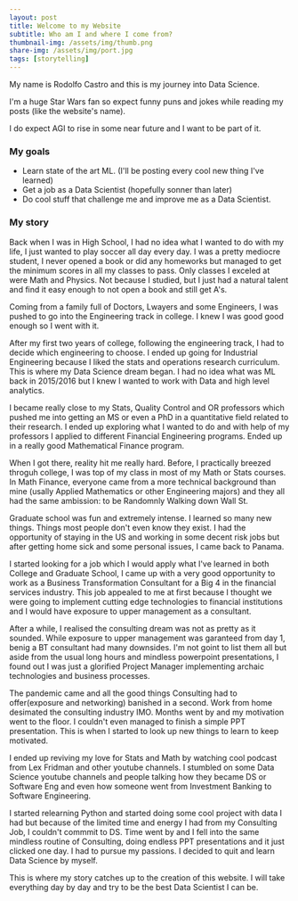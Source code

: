 ```yaml
---
layout: post
title: Welcome to my Website
subtitle: Who am I and where I come from?
thumbnail-img: /assets/img/thumb.png
share-img: /assets/img/port.jpg
tags: [storytelling]
---
```


My name is Rodolfo Castro and this is my journey into Data Science. 

I'm a huge Star Wars fan so expect funny puns and jokes while reading my posts (like the website's name).

I do expect AGI to rise in some near future and I want to be part of it. 

### My goals

- Learn state of the art ML. (I'll be posting every cool new thing I've learned)
- Get a job as a Data Scientist (hopefully sonner than later)
- Do cool stuff that challenge me and improve me as a Data Scientist.

### My story

Back when I was in High School, I had no idea what I wanted to do with my life, I just wanted to play soccer all day every day. I was a pretty mediocre student, I never opened a book or did any homeworks but managed to get the minimum scores in all my classes to pass. Only classes I exceled at were Math and Physics. Not because I studied, but I just had a natural talent and find it easy enough to not open a book and still get A's. 

Coming from a family full of Doctors, Lwayers and some Engineers, I was pushed to go into the Engineering track in college. I knew I was good good enough so I went with it. 

After my first two years of college, following the engineering track, I had to decide which engineering to choose. I ended up going for Industrial Engineering because I liked the stats and operations research curriculum. This is where my Data Science dream began. I had no idea what was ML back in 2015/2016 but I knew I wanted to work with Data and high level analytics. 

I became really close to my Stats, Quality Control and OR professors which pushed me into getting an MS or even a PhD in a quantitative field related to their research. I ended up exploring what I wanted to do and with help of my professors I applied to different Financial Engineering programs. Ended up in a really good Mathematical Finance program. 

When I got there, reality hit me really hard. Before, I practically breezed throguh college, I was top of my class in most of my Math or Stats courses. In Math Finance, everyone came from a more technical background than mine (usally Applied Mathematics or other Engineering majors) and they all had the same ambission: to be Randomnly Walking down Wall St.

Graduate school was fun and extremely intense. I learned so many new things. Things most people don't even know they exist. I had the opportunity of staying in the US and working in some decent risk jobs but after getting home sick and some personal issues, I came back to Panama. 

I started looking for a job which I would apply what I've learned in both College and Graduate School, I came up with a very good opportunity to work as a Business Transformation Consultant for a Big 4 in the financial services industry. This job appealed to me at first because I thought we were going to implement cutting edge technologies to financial institutions and I would have exposure to upper management as a consultant. 

After a while, I realised the consulting dream was not as pretty as it sounded. While exposure to upper management was garanteed from day 1, benig a BT consultant had many downsides. I'm not goint to list them all but aside from the usual long hours and mindless powerpoint presentations, I found out I was just a glorified Project Manager implementing archaic technologies and business processes. 

The pandemic came and all the good things Consulting had to offer(exposure and networking) banished in a second. Work from home desimated the consulting industry IMO. Months went by and my motivation went to the floor. I couldn't even managed to finish a simple PPT presentation. This is when I started to look up new things to learn to keep motivated. 

I ended up reviving my love for Stats and Math by watching cool podcast from Lex Fridman and other youtube channels. I stumbled on some Data Science youtube channels and people talking how they became DS or Software Eng and even how someone went from Investment Banking to Software Engineering. 

I started relearning Python and started doing some cool project with data I had but because of the limited time and energy I had from my Consulting Job, I couldn't commmit to DS. Time went by and I fell into the same mindless routine of Consulting, doing endless PPT presentations and it just clicked one day. I had to pursue my passions. I decided to quit and learn Data Science by myself. 

This is where my story catches up to the creation of this website. I will take everything day by day and try to be the best Data Scientist I can be. 